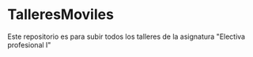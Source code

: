 # TalleresMoviles
Este repositorio es para subir todos los talleres de la asignatura "Electiva profesional I" 
